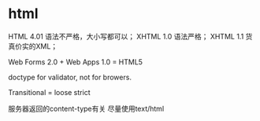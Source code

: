 # html

HTML 4.01 语法不严格，大小写都可以；
XHTML 1.0 语法严格；
XHTML 1.1 货真价实的XML；

Web Forms 2.0 + Web Apps 1.0 = HTML5

doctype for validator, not for browers.

Transitional = loose
strict

服务器返回的content-type有关
尽量使用text/html